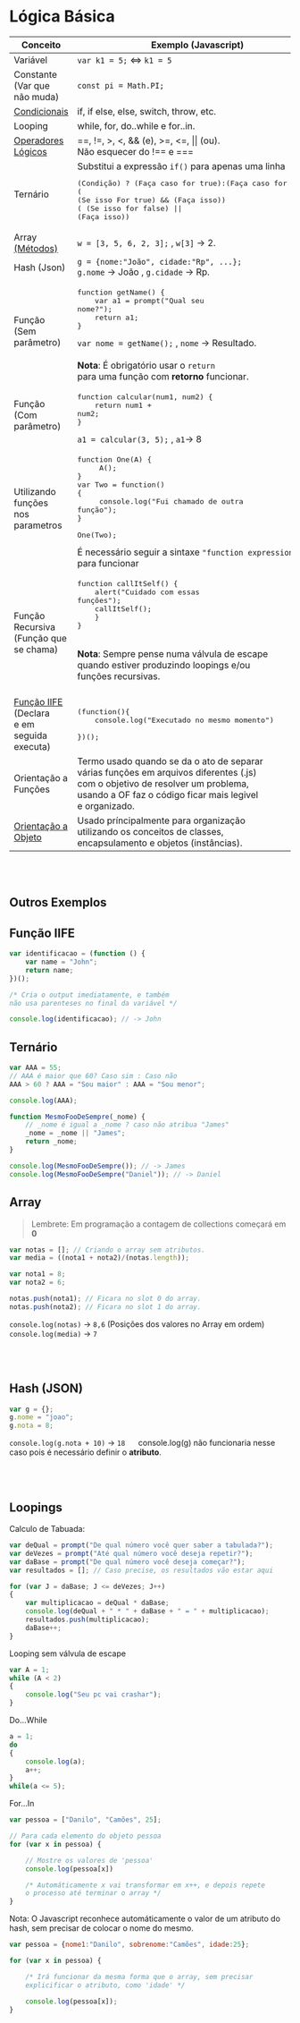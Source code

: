
# Lógica Básica

Conceito | Exemplo (Javascript)
-------- | -----------
| Variável | `var k1 = 5;` <=> `k1 = 5` |
| Constante (Var que <br>não muda) | `const pi = Math.PI;` |
| [Condicionais](https://www.w3schools.com/jsref/jsref_statements.asp) | if, if else, else, switch, throw, etc. |
| Looping | while, for, do..while e for..in. |
| [Operadores Lógicos](https://www.w3schools.com/jsref/jsref_operators.asp) | &equals;&equals;, !&equals;, >, <, && (e), >=, <=, &#124;&#124; (ou).<br>Não esquecer do !== e === |
| Ternário | Substitui a expressão `if()` para apenas uma linha<pre>(Condição) ? (Faça caso for true):(Faça caso for false)<br>( (Se isso For true) && (Faça isso))<br>( (Se isso for false) &#124;&#124; (Faça isso)) </pre> |
| Array <br>[(Métodos)](https://www.w3schools.com/jsref/jsref_obj_array.asp) | `w = [3, 5, 6, 2, 3];` , `w[3]` -> 2. |
| Hash (Json) | `g = {nome:"João", cidade:"Rp", ...};`<br>`g.nome` -> João  ,  `g.cidade` -> Rp. |
| Função (Sem <br>parâmetro) | <pre>function getName() {<br>&nbsp;&nbsp;&nbsp;&nbsp;var a1 = prompt("Qual seu nome?");<br>&nbsp;&nbsp;&nbsp;&nbsp;return a1;<br>}</pre>`var nome = getName();` , `nome` -> Resultado. <br><br> **Nota**: É obrigatório usar o `return` <br> para uma função com **retorno** funcionar. |
| Função (Com <br>parâmetro) | <pre>function calcular(num1, num2) {<br>&nbsp;&nbsp;&nbsp;&nbsp;return num1 + num2;<br>}</pre> `a1 = calcular(3, 5);` , `a1`-> 8 |
| Utilizando funções<br> nos parametros | <pre>function One(A) {<br>&nbsp;&nbsp;&nbsp;&nbsp; A();<br>}<br>var Two = function() {<br>&nbsp;&nbsp;&nbsp;&nbsp; console.log("Fui chamado de outra função");<br>}<br><br>One(Two);</pre>É necessário seguir a sintaxe `"function expression"` para funcionar |
| Função Recursiva<br>(Função que se chama) | <pre>function callItSelf() {<br>&nbsp;&nbsp;&nbsp;&nbsp;alert("Cuidado com essas funções");<br>&nbsp;&nbsp;&nbsp;&nbsp;callItSelf();<br>&nbsp;&nbsp;&nbsp;&nbsp;}<br>}</pre><br> **Nota**: Sempre pense numa válvula de escape<br> quando estiver produzindo loopings e/ou <br>funções recursivas.<br><br> |
| [Função IIFE](https://developer.mozilla.org/en-US/docs/Glossary/IIFE) (Declara<br>e em seguida executa) | <pre>(function(){<br>&nbsp;&nbsp;&nbsp;&nbsp;console.log("Executado no mesmo momento") <br>})();   </pre> |
| Orientação a Funções | Termo usado quando se da o ato de separar<br> várias funções em arquivos diferentes (.js)<br> com o objetivo de resolver um problema,<br> usando a OF faz o código ficar mais legivel<br> e organizado. |
| [Orientação a Objeto](https://github.com/JoaoSodre/Programacao/blob/master/Javascript/Orienta%C3%A7%C3%A3o%20a%20Objeto.md#orienta%C3%A7%C3%A3o-a-objeto) | Usado príncipalmente para organização<br> utilizando os conceitos de classes, <br>encapsulamento e objetos (instâncias). |

<br><br>

## Outros Exemplos

## Função IIFE

```javascript
var identificacao = (function () { 
    var name = "John"; 
    return name; 
})();

/* Cria o output imediatamente, e também 
não usa parenteses no final da variável */

console.log(identificacao); // -> John
```

## Ternário

```javascript
var AAA = 55;
// AAA é maior que 60? Caso sim : Caso não
AAA > 60 ? AAA = "Sou maior" : AAA = "Sou menor";

console.log(AAA);
```

```javascript
function MesmoFooDeSempre(_nome) {
    // _nome é igual a _nome ? caso não atribua "James"
    _nome = _nome || "James";
    return _nome;
}

console.log(MesmoFooDeSempre()); // -> James
console.log(MesmoFooDeSempre("Daniel")); // -> Daniel
```

## Array

>Lembrete: Em programação a contagem de collections começará em **0**

```javascript
var notas = []; // Criando o array sem atributos.
var media = ((nota1 + nota2)/(notas.length));

var nota1 = 8;
var nota2 = 6;

notas.push(nota1); // Ficara no slot 0 do array.
notas.push(nota2); // Ficara no slot 1 do array.
```

`console.log(notas)` -> `8,6` (Posições dos valores no Array em ordem)
`console.log(media)` -> `7`

<br><br>

## Hash (JSON)

```javascript
var g = {};
g.nome = "joao";
g.nota = 8;
```

`console.log(g.nota + 10)` -> `18`   &nbsp;&nbsp;&nbsp;&nbsp;  console.log(g) não funcionaria nesse caso pois é necessário definir o **atributo**.

<br><br>

## Loopings

Calculo de Tabuada:

```javascript
var deQual = prompt("De qual número você quer saber a tabulada?");
var deVezes = prompt("Até qual número você deseja repetir?");
var daBase = prompt("De qual número você deseja começar?");
var resultados = []; // Caso precise, os resultados vão estar aqui

for (var J = daBase; J <= deVezes; J++) 
{ 
    var multiplicacao = deQual * daBase;
    console.log(deQual + " * " + daBase + " = " + multiplicacao);
    resultados.push(multiplicacao);
    daBase++;
}
```

Looping sem válvula de escape

```javascript
var A = 1;
while (A < 2)
{
    console.log("Seu pc vai crashar");
}
```

Do...While

```javascript
a = 1;
do 
{
    console.log(a);
    a++;
}
while(a <= 5);
```

For...In

```javascript
var pessoa = ["Danilo", "Camões", 25]; 

// Para cada elemento do objeto pessoa
for (var x in pessoa) {

    // Mostre os valores de 'pessoa'
    console.log(pessoa[x])

    /* Automáticamente x vai transformar em x++, e depois repete
    o processo até terminar o array */
}
```

Nota: O Javascript reconhece automáticamente o valor de um atributo do hash, sem precisar de colocar o nome do mesmo.

```javascript
var pessoa = {nome1:"Danilo", sobrenome:"Camões", idade:25}; 

for (var x in pessoa) {

    /* Irá funcionar da mesma forma que o array, sem precisar
    explicificar o atributo, como 'idade' */

    console.log(pessoa[x]);
}
```
